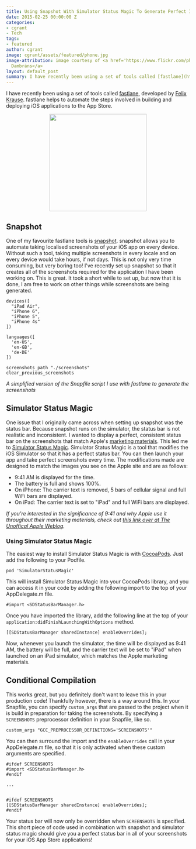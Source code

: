 ```yaml
---
title: Using Snapshot With Simulator Status Magic To Generate Perfect Ios Screenshots
date: 2015-02-25 00:00:00 Z
categories:
- cgrant
- Tech
tags:
- featured
author: cgrant
image: cgrant/assets/featured/phone.jpg
image-attribution: image courtesy of <a href='https://www.flickr.com/photos/janitors/'>Kārlis
  Dambrāns</a>
layout: default_post
summary: I have recently been using a set of tools called [fastlane](http://fastlane.tools/), developed by [Felix Krause](https://krausefx.com/). fastlane helps to automate the steps involved in building and deploying iOS applications to the App Store.
---
```


I have recently been using a set of tools called [fastlane](http://fastlane.tools/), developed by [Felix Krause](https://krausefx.com/). fastlane helps to automate the steps involved in building and deploying iOS applications to the App Store.

<p style='text-align:center'>
<a href='http://fastlane.tools/'>
<img src='{{ site.baseurl }}/cgrant/assets/fastlane.png' style='width:266px;'>
</a>
</p>

## Snapshot

One of my favourite fastlane tools is [snapshot](https://github.com/KrauseFx/snapshot). snapshot allows you to automate taking localised screenshots of your iOS app on every device. Without such a tool, taking multiple screenshots in every locale and on every device would take hours, if not days. This is not only very time consuming, but very boring too! I've recently set up snapshot so that it creates all of the screenshots required for the application I have been working on. This is great. It took a short while to set up, but now that it is done, I am free to work on other things while screenshots are being generated.  

	devices([
	  "iPad Air",
	  "iPhone 6",
	  "iPhone 5",
	  "iPhone 4s"
	])

	languages([
	  'en-US',
	  'en-GB',
	  'de-DE'
	])

	screenshots_path "./screenshots"
	clear_previous_screenshots

*A simplified version of the Snapfile script I use with fastlane to generate the screenshots*

## Simulator Status Magic
One issue that I originally came across when setting up snapshot was the status bar. Because snapshot runs on the simulator, the status bar is not realistic and inconsistent. I wanted to display a perfect, consistent status bar on the screenshots that match Apple's [marketing materials](http://www.apple.com/ios/). This led me to [Simulator Status Magic](https://github.com/shinydevelopment/SimulatorStatusMagic). Simulator Status Magic is a tool that modifies the iOS Simulator so that it has a perfect status bar. You can then launch your app and take perfect screenshots every time. The modifications made are designed to match the images you see on the Apple site and are as follows:

- 9:41 AM is displayed for the time.
- The battery is full and shows 100%.
- On iPhone: The carrier text is removed, 5 bars of cellular signal and full WiFi bars are displayed.
- On iPad: The carrier text is set to "iPad" and full WiFi bars are displayed.

*If you're interested in the significance of 9:41 and why Apple use it throughout their marketing materials, check out [this link over at The Unoffical Apple Weblog](http://www.tuaw.com/2014/04/14/why-9-41-am-is-the-always-the-time-displayed-on-iphones-and-ipad/).*

### Using Simulator Status Magic
The easiest way to install Simulator Status Magic is with [CocoaPods](http://cocoapods.org/). Just add the following to your Podfile.

	pod 'SimulatorStatusMagic'

This will install Simulator Status Magic into your CocoaPods library, and you can access it in your code by adding the following import to the top of your AppDelegate.m file.

	#import <SDStatusBarManager.h>

Once you have imported the library, add the following line at the top of your `application:didFinishLaunchingWithOptions` method.

    [[SDStatusBarManager sharedInstance] enableOverrides];

Now, whenever you launch the simulator, the time will be displayed as 9:41 AM, the battery will be full, and the carrier text will be set to "iPad" when launched on an iPad simulator, which matches the Apple marketing materials.

## Conditional Compilation
This works great, but you definitely don't want to leave this in your production code! Thankfully however, there is a way around this. In your Snapfile, you can specify `custom_args` that are passed to the project when it is build in preparation for taking the screenshots. By specifying a `SCREENSHOTS` preprocessor definition in your Snapfile, like so.

	custom_args "GCC_PREPROCESSOR_DEFINITIONS='SCREENSHOTS'"

You can then surround the import and the `enableOverrides` call in your AppDelegate.m file, so that it is only activated when these custom arguments are specified.


	#ifdef SCREENSHOTS
	#import <SDStatusBarManager.h>
	#endif

	...


	#ifdef SCREENSHOTS
    [[SDStatusBarManager sharedInstance] enableOverrides];
	#endif

Your status bar will now only be overridden when `SCREENSHOTS` is specified. This short piece of code used in combination with snapshot and simulator status magic should give you a perfect status bar in all of your screenshots for your iOS App Store applications!
